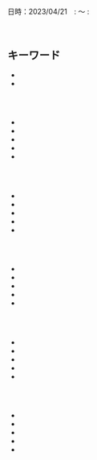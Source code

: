 # 

日時：2023/04/21　: 〜 :


<br>

## キーワード

- 
- 

<br>

## 

- 
- 
- 
- 
- 

<br>

## 

- 
- 
- 
- 
- 

<br>

## 

- 
- 
- 
- 
- 

<br>

## 

- 
- 
- 
- 
- 

<br>

## 

- 
- 
- 
- 
- 
